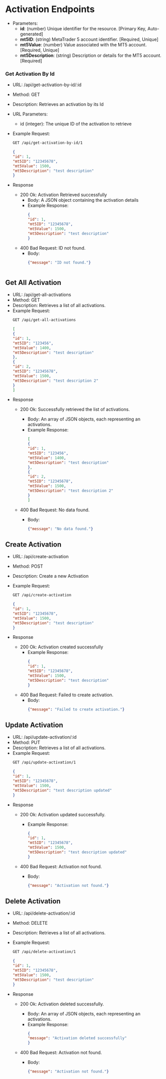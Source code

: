 # Activation Endpoints

* Parameters:
   - **id**:                (number) Unique identifier for the resource. [Primary Key, Auto-generated]
   - **mt5ID**:             (string) MetaTrader 5 account identifier. [Required, Unique]
   - **mt5Value**:          (number) Value associated with the MT5 account. [Required, Unique]
   - **mt5Description**:    (string) Description or details for the MT5 account. [Required]


### Get Activation By Id

* URL: /api/get-activation-by-id/:id
* Method: GET
* Description: Retrieves an activation by its Id
* URL Parameters:
    * id (integer): The unique ID of the activation to retrieve
* Example Request:
  ```bash
  GET /api/get-activation-by-id/1
  ```
  ```json
  {
  "id": 1,
  "mt5ID": "12345678",
  "mt5Value": 1500,
  "mt5Description": "test description"
  }
  ```
  
* Response
    * 200 Ok: Activation Retrieved successfully
        * Body: A JSON object containing the activation details
        * Example Response:
          ```json
          {
          "id": 1,
          "mt5ID": "12345678",
          "mt5Value": 1500,
          "mt5Description": "test description"
          }
          ```
    * 400 Bad Request: ID not found.
        * Body:
          ```json
          {"message": "ID not found."}



## Get All Activation 

* URL: /api/get-all-activations
* Method: GET
* Description: Retrieves a list of all activations.
* Example Request:
   ```bash
   GET /api/get-all-activations
   ```
   ```json
   [
   {
   "id": 1,
   "mt5ID": "123456",
   "mt5Value": 1400,
   "mt5Description": "test description"
   },
   {
   "id": 2,
   "mt5ID": "12345678",
   "mt5Value": 1500,
   "mt5Description": "test description 2"
   }
   ]
   ```
* Response
    * 200 Ok: Successfully retrieved the list of activations.
        * Body: An array of JSON objects, each representing an activations.
        * Example Response:
          ```json
          [
          {
          "id": 1,
          "mt5ID": "123456",
          "mt5Value": 1400,
          "mt5Description": "test description"
          },
          {
          "id": 2,
          "mt5ID": "12345678",
          "mt5Value": 1500,
          "mt5Description": "test description 2"
          }
          ]
          ```
         
    * 400 Bad Request: No data found.
        * Body:
          ```json
          {"message": "No data found."}
          ```


## Create Activation 

* URL: /api/create-activation
* Method: POST
* Description: Create a new Activation
* Example Request:
   ```bash
   GET /api/create-activation
   ```
   ```json
   {
   "id": 1,
   "mt5ID": "12345678",
   "mt5Value": 1500,
   "mt5Description": "test description"
   }
   ```
   
* Response
    * 200 Ok: Activation created successfully
         * Example Response:
             ```json
             {
             "id": 1,
             "mt5ID": "12345678",
             "mt5Value": 1500,
             "mt5Description": "test description"
             }
    * 400 Bad Request: Failed to create activation.
        * Body:
          ```json
          {"message": "Failed to create activation."}
          ```
   


## Update Activation 

* URL: /api/update-activation/:id
* Method: PUT
* Description: Retrieves a list of all activations.
* Example Request:
   ```bash
   GET /api/update-activation/1
   ```
   ```json
   {
   "id": 1,
   "mt5ID": "12345678",
   "mt5Value": 1500,
   "mt5Description": "test description updated"
   }
   ```
* Response
    * 200 Ok: Activation updated successfully.
        * Example Response:
          ```json
          {
          "id": 1,
          "mt5ID": "12345678",
          "mt5Value": 1500,
          "mt5Description": "test description updated"
          }
          ```
         
    * 400 Bad Request: Activation not found.
        * Body:
          ```json
          {"message": "Activation not found."}
          ```


## Delete Activation 

* URL: /api/delete-activation/:id
* Method: DELETE
* Description: Retrieves a list of all activations.
* Example Request:
   ```bash
   GET /api/delete-activation/1
   ```
   ```JSON
   {
   "id": 1,
   "mt5ID": "12345678",
   "mt5Value": 1500,
   "mt5Description": "test description"
   }
   ```
   
* Response
    * 200 Ok: Activation deleted successfully.
        * Body: An array of JSON objects, each representing an activations.
        * Example Response:
          ```json
          {
          "message": "Activation deleted successfully"
          }
          ```
         
    * 400 Bad Request: Activation not found.
        * Body:
          ```json
          {"message": "Activation not found."}
          ```
